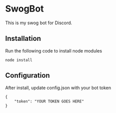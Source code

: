 # SwogBot
This is my swog bot for Discord.

## Installation
Run the following code to install node modules
```
node install
```

## Configuration
After install, update config.json with your bot token
```
{
    "token": "YOUR TOKEN GOES HERE"
}
```